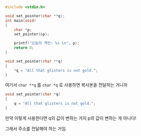 

```c
#include <stdio.h>

void set_pointer(char **q);
int main(void)
{
    char *p;
    set_pointer(&p);

    printf("오늘의 격언: %s \n", p);
    return 0;
}

void set_pointer(char **q)
{
    *q = "All that glisters is not gold.";
}
```

여기서 `char **q` 를 `char *q` 로 사용하면 복사본을 전달하는 거니까

```c
void set_pointer(char *q)
{
    q = "All that glisters is not gold.";
}
```

만약 이렇게 사용한다면 q의 값이 변하는 거지 p의 값이 변하는 게 아니다!

그래서 주소를 전달해야 하는 거임.